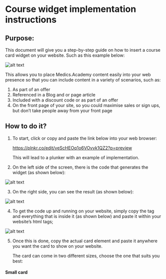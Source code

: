 # Course widget implementation instructions

## Purpose:
This document will give you a step-by-step guide on how to insert a course card widget on your website. Such as this example below:


![alt text](http://i64.tinypic.com/fu3o7l.png)


This allows you to place Medics.Academy content easily into your web presence so that you can include content in a variety of scenarios, such as:

   1) As part of an offer
   2) Referenced in a Blog and or page article
   3) Included with a discount code or as part of an offer
   4) On the front page of your site, so you could maximise sales or sign ups, but don’t take people away from your front page


## How to do it?

1) To start, click or copy and paste the link below into your web browser: 

   https://plnkr.co/edit/veScHEOq1o6VOvvk1QZ2?p=preview

   This will lead to a plunker with an example of implementation. 

2) On the left side of the screen, there is the code that generates the widget (as shown below):

![alt text](http://i64.tinypic.com/rlb8zd.png)

3) On the right side, you can see the result (as shown below):

![alt text](http://i67.tinypic.com/2iuswb4.png)

4) To get the code up and running on your website, simply copy the <script></script> tag and everything that is inside it (as shown below) and paste it within your website’s html <head></head> tags;

![alt text](http://i68.tinypic.com/30rry91.png)

5) Once this is done, copy the actual card element and paste it anywhere you want the card to show on your website. 

   The card can come in two different sizes, choose the one that suits you best:
   
#### Small card
